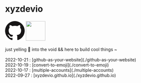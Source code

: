 <script type="text/javascript"> document.title = "@xyzdevio"; </script> <h1>xyzdevio</h1><h3><a href="https://github.com/xyzdevio/" target="_blank"> <img src="./github64x.png"/></a>&#9;&#9;&#9;<a href="https://twitter.com/xyzdevio/" target="_blank"><img src="https://user-images.githubusercontent.com/114540173/198408411-fcd822a0-0938-40aa-80a4-c56cf0866eaf.png" width=64px height=64px/></a></h3>just yelling 📢 into the void && here to build cool things ~<!-- PROJECT LIST_BEGIN --><br/><br/>2022-10-21 : [github-as-your-website](./github-as-your-website)<br/>2022-10-19 : [convert-to-emoji](./convert-to-emoji)<br/>2022-10-17 : [multiple-accounts](./multiple-accounts)<br/>2022-09-27 : [xyzdevio.github.io](./xyzdevio.github.io)<br/><br/><!-- PROJECT LIST_END --><br/>
